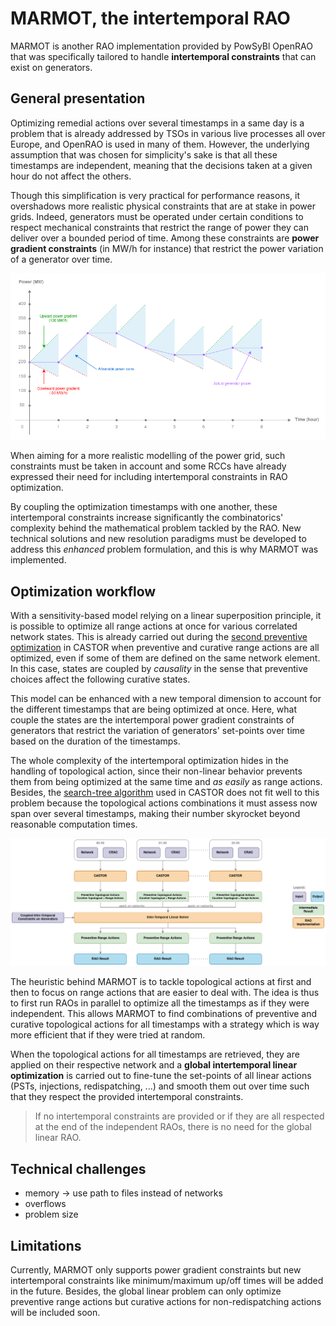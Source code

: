 # MARMOT, the intertemporal RAO

MARMOT is another RAO implementation provided by PowSyBl OpenRAO that was specifically tailored to handle
**intertemporal constraints** that can exist on generators.

## General presentation

Optimizing remedial actions over several timestamps in a same day is a problem that is already addressed by TSOs in
various live processes all over Europe, and OpenRAO is used in many of them. However, the underlying assumption that was
chosen for simplicity's sake is that all these timestamps are independent, meaning that the decisions taken at a given
hour do not affect the others.

Though this simplification is very practical for performance reasons, it overshadows more realistic physical constraints
that are at stake in power grids. Indeed, generators must be operated under certain conditions to respect mechanical
constraints that restrict the range of power they can deliver over a bounded period of time. Among these constraints are
**power gradient constraints** (in MW/h for instance) that restrict the power variation of a generator over time.

![](../_static/img/generator-with-gradients.png)

When aiming for a more realistic modelling of the power grid, such constraints must be taken in account and some RCCs
have already expressed their need for including intertemporal constraints in RAO optimization.

By coupling the optimization timestamps with one another, these intertemporal constraints increase significantly the
combinatorics' complexity behind the mathematical problem tackled by the RAO. New technical solutions and new resolution
paradigms must be developed to address this _enhanced_ problem formulation, and this is why MARMOT was implemented.

## Optimization workflow

With a sensitivity-based model relying on a linear superposition principle, it is possible to optimize all range actions
at once for various correlated network states. This is already carried out during the
[second preventive optimization](castor/rao-steps.md#second-preventive-rao) in CASTOR when preventive and curative range
actions are all optimized, even if some of them are defined on the same network element. In this case, states are
coupled by _causality_ in the sense that preventive choices affect the following curative states.

This model can be enhanced with a new temporal dimension to account for the different timestamps that are being
optimized at once. Here, what couple the states are the intertemporal power gradient constraints of generators that
restrict the variation of generators' set-points over time based on the duration of the timestamps.

The whole complexity of the intertemporal optimization hides in the handling of topological action, since their
non-linear behavior prevents them from being optimized at the same time and _as easily_ as range actions. Besides, the
[search-tree algorithm](castor.md#search-tree-algorithm) used in CASTOR does not fit well to this problem because the
topological actions combinations it must assess now span over several timestamps, making their number skyrocket beyond
reasonable computation times.

![](../_static/img/marmot.png)

The heuristic behind MARMOT is to tackle topological actions at first and then to focus on range actions that are easier
to deal with. The idea is thus to first run RAOs in parallel to optimize all the timestamps as if they were independent.
This allows MARMOT to find combinations of preventive and curative topological actions for all timestamps with a
strategy which is way more efficient that if they were tried at random.

When the topological actions for all timestamps are retrieved, they are applied on their respective network and a
**global intertemporal linear optimization** is carried out to fine-tune the set-points of all linear actions (PSTs,
injections, redispatching, ...) and smooth them out over time such that they respect the provided intertemporal
constraints.

> If no intertemporal constraints are provided or if they are all respected at the end of the independent RAOs, there is
> no need for the global linear RAO.

## Technical challenges

<!-- TODO: properly write the ideas below -->

- memory -> use path to files instead of networks
- overflows
- problem size

## Limitations

Currently, MARMOT only supports power gradient constraints but new intertemporal constraints like minimum/maximum up/off
times will be added in the future. Besides, the global linear problem can only optimize preventive range actions but
curative actions for non-redispatching actions will be included soon.